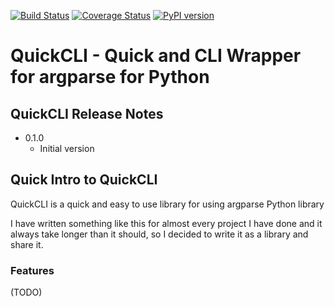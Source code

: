 [![Build Status](https://travis-ci.org/mlasevich/QuickCLI.svg?branch=master)](https://travis-ci.org/mlasevich/QuickCLI)
[![Coverage Status](https://coveralls.io/repos/github/mlasevich/QuickCLI/badge.svg?branch=master)](https://coveralls.io/github/mlasevich/QuickCLI?branch=master)
[![PyPI version](https://badge.fury.io/py/QuickCLI.svg)](https://badge.fury.io/py/QuickCLI)

# QuickCLI - Quick and CLI Wrapper for argparse for Python


## QuickCLI Release Notes

* 0.1.0
    * Initial version

## Quick Intro to QuickCLI

QuickCLI is a quick and easy to use library for using argparse Python library

I have written something like this for almost every project I have done and it always take longer
than it should, so I decided to write it as a library and share it.

### Features

(TODO)
